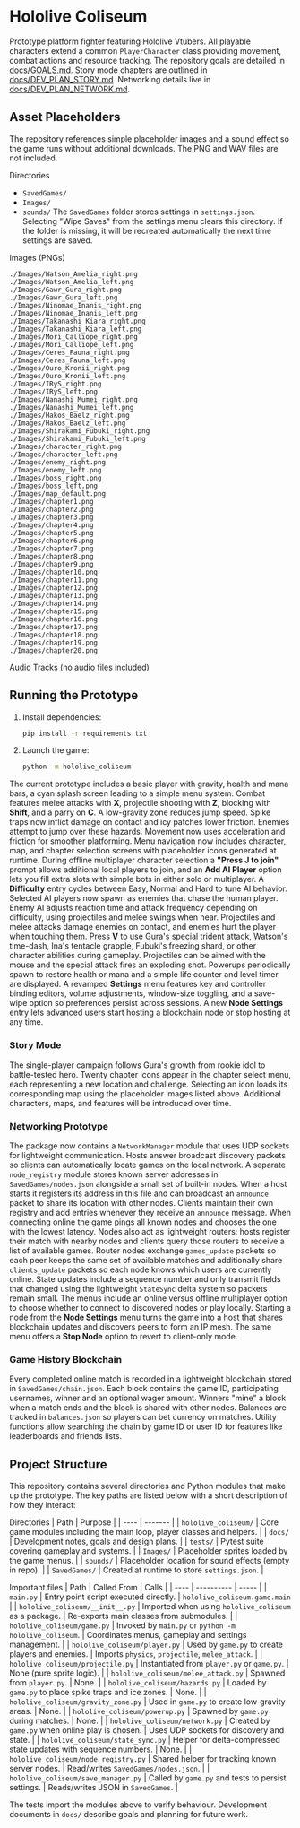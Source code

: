 # Hololive Coliseum
Prototype platform fighter featuring Hololive Vtubers.
All playable characters extend a common `PlayerCharacter` class providing
movement, combat actions and resource tracking.
The repository goals are detailed in [docs/GOALS.md](docs/GOALS.md).
Story mode chapters are outlined in [docs/DEV_PLAN_STORY.md](docs/DEV_PLAN_STORY.md).
Networking details live in [docs/DEV_PLAN_NETWORK.md](docs/DEV_PLAN_NETWORK.md).


## Asset Placeholders
The repository references simple placeholder images and a sound effect so the game runs without additional downloads. The PNG and WAV files are not included.

Directories
- `SavedGames/`
- `Images/`
- `sounds/`
The `SavedGames` folder stores settings in `settings.json`. Selecting "Wipe Saves" from the settings menu clears this directory.
If the folder is missing, it will be recreated automatically the next time settings are saved.

Images (PNGs)
```
./Images/Watson_Amelia_right.png
./Images/Watson_Amelia_left.png
./Images/Gawr_Gura_right.png
./Images/Gawr_Gura_left.png
./Images/Ninomae_Inanis_right.png
./Images/Ninomae_Inanis_left.png
./Images/Takanashi_Kiara_right.png
./Images/Takanashi_Kiara_left.png
./Images/Mori_Calliope_right.png
./Images/Mori_Calliope_left.png
./Images/Ceres_Fauna_right.png
./Images/Ceres_Fauna_left.png
./Images/Ouro_Kronii_right.png
./Images/Ouro_Kronii_left.png
./Images/IRyS_right.png
./Images/IRyS_left.png
./Images/Nanashi_Mumei_right.png
./Images/Nanashi_Mumei_left.png
./Images/Hakos_Baelz_right.png
./Images/Hakos_Baelz_left.png
./Images/Shirakami_Fubuki_right.png
./Images/Shirakami_Fubuki_left.png
./Images/character_right.png
./Images/character_left.png
./Images/enemy_right.png
./Images/enemy_left.png
./Images/boss_right.png
./Images/boss_left.png
./Images/map_default.png
./Images/chapter1.png
./Images/chapter2.png
./Images/chapter3.png
./Images/chapter4.png
./Images/chapter5.png
./Images/chapter6.png
./Images/chapter7.png
./Images/chapter8.png
./Images/chapter9.png
./Images/chapter10.png
./Images/chapter11.png
./Images/chapter12.png
./Images/chapter13.png
./Images/chapter14.png
./Images/chapter15.png
./Images/chapter16.png
./Images/chapter17.png
./Images/chapter18.png
./Images/chapter19.png
./Images/chapter20.png
```

Audio Tracks
(no audio files included)

## Running the Prototype

1. Install dependencies:
   ```bash
   pip install -r requirements.txt
   ```
2. Launch the game:
   ```bash
   python -m hololive_coliseum
   ```

The current prototype includes a basic player with gravity, health and mana bars,
a cyan splash screen leading to a simple menu system. Combat features melee attacks with **X**, projectile shooting with **Z**, blocking with **Shift**, and a parry on **C**. A low-gravity zone reduces jump speed. Spike traps now inflict damage on contact and icy patches lower friction. Enemies attempt to jump over these hazards.
Movement now uses acceleration and friction for smoother platforming.
Menu navigation now includes character, map, and chapter selection screens with
placeholder icons generated at runtime. During offline multiplayer character
selection a **"Press J to join"** prompt allows additional local players to join,
 and an **Add AI Player** option lets you fill extra slots with simple bots in
 either solo or multiplayer. A **Difficulty** entry cycles between Easy,
 Normal and Hard to tune AI behavior. Selected AI players now spawn as enemies that
  chase the human player. Enemy AI adjusts reaction time and attack frequency
  depending on difficulty, using projectiles and melee swings when near. Projectiles and melee attacks damage enemies on
 contact, and enemies hurt the player when touching them. Press **V** to use Gura's special trident attack,
Watson's time-dash, Ina's tentacle grapple, Fubuki's freezing shard, or other character abilities during gameplay. Projectiles can be aimed with the mouse and the special attack
fires an exploding shot. Powerups periodically spawn to restore health or mana
and a simple life counter and level timer are displayed. A revamped **Settings**
menu features key and controller binding editors, volume adjustments,
window-size toggling, and a save-wipe option so preferences persist across
sessions. A new **Node Settings** entry lets advanced users start hosting a
blockchain node or stop hosting at any time.

### Story Mode
The single-player campaign follows Gura's growth from rookie idol to battle-tested hero.
Twenty chapter icons appear in the chapter select menu, each representing a new location and challenge.
Selecting an icon loads its corresponding map using the placeholder images listed above.
Additional characters, maps, and features will be introduced over time.

### Networking Prototype
The package now contains a `NetworkManager` module that uses UDP sockets for
lightweight communication. Hosts answer broadcast discovery packets so clients
can automatically locate games on the local network. A separate
`node_registry` module stores known server addresses in `SavedGames/nodes.json`
alongside a small set of built-in nodes. When a host starts it registers its
address in this file and can broadcast an `announce` packet to share its
location with other nodes. Clients maintain their own registry and add entries
whenever they receive an `announce` message. When connecting online the game
 pings all known nodes and chooses the one with the lowest latency. Nodes also
 act as lightweight routers: hosts register their match with nearby nodes and
 clients query those routers to receive a list of available games. Router nodes
 exchange `games_update` packets so each peer keeps the same set of available
 matches and additionally share `clients_update` packets so each node knows
 which users are currently online. State updates include a sequence number and
 only transmit fields that changed using the lightweight `StateSync` delta
 system so packets remain small. The menus include an online versus offline
 multiplayer option to choose whether to connect to discovered nodes or play
 locally.
Starting a node from the **Node Settings** menu turns the game into a host that
shares blockchain updates and discovers peers to form an IP mesh. The same menu
offers a **Stop Node** option to revert to client-only mode.

### Game History Blockchain
Every completed online match is recorded in a lightweight blockchain stored in
`SavedGames/chain.json`. Each block contains the game ID, participating
usernames, winner and an optional wager amount. Winners "mine" a block when a
match ends and the block is shared with other nodes. Balances are tracked in
`balances.json` so players can bet currency on matches. Utility functions allow
searching the chain by game ID or user ID for features like leaderboards and
friends lists.

## Project Structure

This repository contains several directories and Python modules that make up the
prototype.  The key paths are listed below with a short description of how they
interact:

Directories
| Path | Purpose |
| ---- | ------- |
| `hololive_coliseum/` | Core game modules including the main loop, player classes and helpers. |
| `docs/` | Development notes, goals and design plans. |
| `tests/` | Pytest suite covering gameplay and systems. |
| `Images/` | Placeholder sprites loaded by the game menus. |
| `sounds/` | Placeholder location for sound effects (empty in repo). |
| `SavedGames/` | Created at runtime to store `settings.json`. |

Important files
| Path | Called From | Calls |
| ---- | ---------- | ----- |
| `main.py` | Entry point script executed directly. | `hololive_coliseum.game.main` |
| `hololive_coliseum/__init__.py` | Imported when using `hololive_coliseum` as a package. | Re-exports main classes from submodules. |
| `hololive_coliseum/game.py` | Invoked by `main.py` or `python -m hololive_coliseum`. | Coordinates menus, gameplay and settings management. |
| `hololive_coliseum/player.py` | Used by `game.py` to create players and enemies. | Imports `physics`, `projectile`, `melee_attack`. |
| `hololive_coliseum/projectile.py` | Instantiated from `player.py` or `game.py`. | None (pure sprite logic). |
| `hololive_coliseum/melee_attack.py` | Spawned from `player.py`. | None. |
| `hololive_coliseum/hazards.py` | Loaded by `game.py` to place spike traps and ice zones. | None. |
| `hololive_coliseum/gravity_zone.py` | Used in `game.py` to create low‑gravity areas. | None. |
| `hololive_coliseum/powerup.py` | Spawned by `game.py` during matches. | None. |
| `hololive_coliseum/network.py` | Created by `game.py` when online play is chosen. | Uses UDP sockets for discovery and state. |
| `hololive_coliseum/state_sync.py` | Helper for delta-compressed state updates with sequence numbers. | None. |
| `hololive_coliseum/node_registry.py` | Shared helper for tracking known server nodes. | Read/writes `SavedGames/nodes.json`. |
| `hololive_coliseum/save_manager.py` | Called by `game.py` and tests to persist settings. | Reads/writes JSON in `SavedGames`. |

The tests import the modules above to verify behaviour. Development documents in
`docs/` describe goals and planning for future work.
